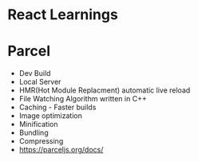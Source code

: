 # React Learnings


# Parcel

- Dev Build
- Local Server
- HMR(Hot Module Replacment) automatic live reload 
- File Watching Algorithm written in C++
- Caching - Faster builds
- Image optimization
- Minification
- Bundling
- Compressing 
- https://parceljs.org/docs/
